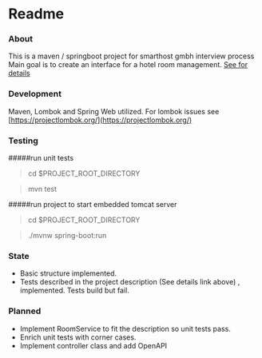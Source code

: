 # Readme

### About
This is a maven / springboot project for smarthost gmbh interview process
Main goal is to create an interface for a hotel room management. [See for details](https://cutt.ly/se3ZPpA)

### Development 
Maven, Lombok and Spring Web utilized. For lombok issues see [https://projectlombok.org/](https://projectlombok.org/)
 

### Testing
#####run unit tests
> cd $PROJECT_ROOT_DIRECTORY

> mvn test

#####run project to start embedded tomcat server
> cd $PROJECT_ROOT_DIRECTORY

> ./mvnw spring-boot:run

### State
* Basic structure implemented. 
* Tests described in the project description (See details link above) , implemented. Tests build but fail.


### Planned
* Implement RoomService to fit the description so unit tests pass.
* Enrich unit tests with corner cases.
* Implement controller class and add OpenAPI